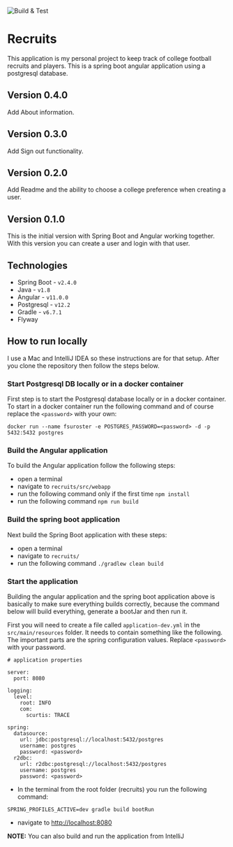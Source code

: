 ![Build & Test](https://github.com/scurtis7/recruits/workflows/Build%20&%20Test/badge.svg)

# Recruits

This application is my personal project to keep track of college football recruits and players.  This is a spring boot
angular application using a postgresql database.

## Version 0.4.0
Add About information.

## Version 0.3.0
Add Sign out functionality.

## Version 0.2.0
Add Readme and the ability to choose a college preference when creating a user.

## Version 0.1.0
This is the initial version with Spring Boot and Angular working together.  With this version you can create a user
and login with that user.

## Technologies
- Spring Boot - `v2.4.0`
- Java - `v1.8`
- Angular - `v11.0.0`
- Postgresql - `v12.2`
- Gradle - `v6.7.1`
- Flyway

## How to run locally
I use a Mac and IntelliJ IDEA so these instructions are for that setup.
After you clone the repository then follow the steps below.

### Start Postgresql DB locally or in a docker container
First step is to start the Postgresql database locally or in a docker container.  To start in a docker container run
the following command and of course replace the `<password>` with your own:

`docker run --name fsuroster -e POSTGRES_PASSWORD=<password> -d -p 5432:5432 postgres`

### Build the Angular application
To build the Angular application follow the following steps:
- open a terminal
- navigate to `recruits/src/webapp`
- run the following command only if the first time `npm install`
- run the following command `npm run build`

### Build the spring boot application
Next build the Spring Boot application with these steps:
- open a terminal
- navigate to `recruits/`
- run the following command `./gradlew clean build`

### Start the application
Building the angular application and the spring boot application above is basically to make sure everything builds 
correctly, because the command below will build everything, generate a bootJar and then run it.

First you will need to create a file called `application-dev.yml` in the `src/main/resources` folder.  It needs to 
contain something like the following.  The important parts are the spring configuration values.  Replace `<password>` 
with your password.

```
# application properties

server:
  port: 8080

logging:
  level:
    root: INFO
    com:
      scurtis: TRACE

spring:
  datasource:
    url: jdbc:postgresql://localhost:5432/postgres
    username: postgres
    password: <password>
  r2dbc:
    url: r2dbc:postgresql://localhost:5432/postgres
    username: postgres
    password: <password>
```

- In the terminal from the root folder (recruits) you run the following command:

`SPRING_PROFILES_ACTIVE=dev gradle build bootRun`

- navigate to [http://localhost:8080](http://localhost:8080)

**NOTE:** You can also build and run the application from IntelliJ
